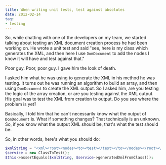```yaml
---
title: When writing unit tests, test against absolutes
date: 2012-02-14
tag:
- testing
---
```

So, while chatting with one of the developers on my team, we started talking about testing an XML document creation process he had been working on.  He wrote a unit test and said "see, here is my class which generates the XML, and then here I use `DomDocument` to add the nodes I know it will have and test against that."

<!--more-->

Poor guy.  Poor, poor guy. I gave him the look of death.

I asked him what he was using to generate the XML in his method he was testing.  It turns out he was running an algorithm to build an array, and then using `DomDocument` to create the XML output.  So I asked him, are you testing the logic of the array creation, or are you testing against the XML output.  His goal was to test the XML from creation to output.  Do you see where the problem is yet?

Basically, I told him that he can't necessarily know what the output of `DomDocument` is.  What if something changes?  That technically is an unknown.  So, if you know what the output XML should be, that's what the test should be.

So, in other words, here's what you should do:

```php
$xmlString = "<xml><root><nodes><to><test></test></to></nodes></root></xml>";
$service = new ClassToTest();
$this->assertEquals($xmlString, $service->generatedXmlFromClass());
```
